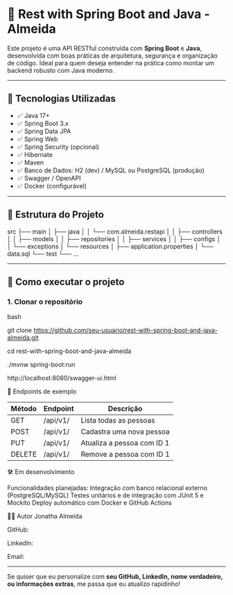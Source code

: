 # 🚀 Rest with Spring Boot and Java - Almeida

Este projeto é uma API RESTful construída com **Spring Boot** e **Java**, desenvolvida com boas práticas de arquitetura, segurança e organização de código. Ideal para quem deseja entender na prática como montar um backend robusto com Java moderno.

---

## 📌 Tecnologias Utilizadas

- ✅ Java 17+
- ✅ Spring Boot 3.x
- ✅ Spring Data JPA
- ✅ Spring Web
- ✅ Spring Security (opcional)
- ✅ Hibernate
- ✅ Maven
- ✅ Banco de Dados: H2 (dev) / MySQL ou PostgreSQL (produção)
- ✅ Swagger / OpenAPI
- ✅ Docker (configurável)

---

## 📁 Estrutura do Projeto

src
├── main
│ ├── java
│ │ └── com.almeida.restapi
│ │ ├── controllers
│ │ ├── models
│ │ ├── repositories
│ │ ├── services
│ │ ├── configs
│ │ └── exceptions
│ └── resources
│ ├── application.properties
│ └── data.sql
└── test
└── ...


---

## 🧪 Como executar o projeto

### 1. Clonar o repositório

bash

git clone https://github.com/seu-usuario/rest-with-spring-boot-and-java-almeida.git

cd rest-with-spring-boot-and-java-almeida

./mvnw spring-boot:run

http://localhost:8080/swagger-ui.html

🧰 Endpoints de exemplo

| Método | Endpoint          | Descrição                  |
| ------ | ----------------- | -------------------------- |
| GET    | /api/v1/          | Lista todas as pessoas     |
| POST   | /api/v1/          | Cadastra uma nova pessoa   |
| PUT    | /api/v1/          | Atualiza a pessoa com ID 1 |
| DELETE | /api/v1/          | Remove a pessoa com ID 1   |

🛠️ Em desenvolvimento

Funcionalidades planejadas:
Integração com banco relacional externo (PostgreSQL/MySQL)
Testes unitários e de integração com JUnit 5 e Mockito
Deploy automático com Docker e GitHub Actions

👨‍💻 Autor
Jonatha Almeida

GitHub: 

LinkedIn: 

Email: 


---

Se quiser que eu personalize com **seu GitHub, LinkedIn, nome verdadeiro, ou informações extras**, me passa que eu atualizo rapidinho!
